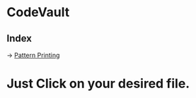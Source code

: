 # CodeVault

## Index
-> [Pattern Printing](./PatternPrinting.keep)
# Just Click on your desired file.
